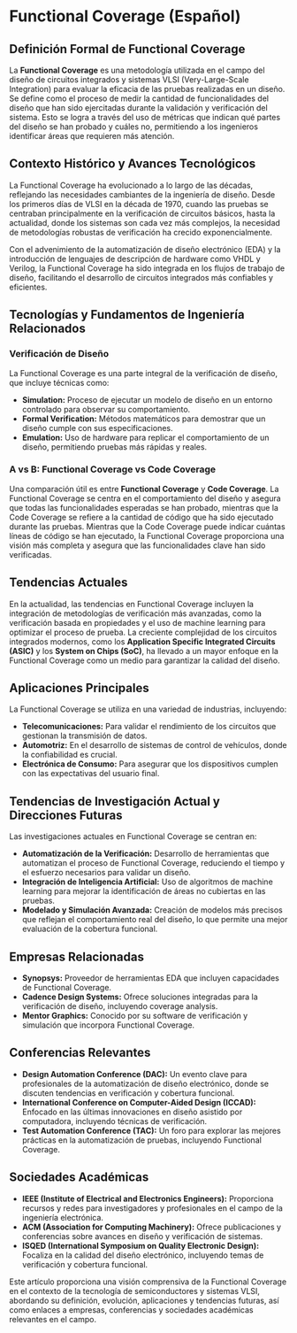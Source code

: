 # Functional Coverage (Español)

## Definición Formal de Functional Coverage

La **Functional Coverage** es una metodología utilizada en el campo del diseño de circuitos integrados y sistemas VLSI (Very-Large-Scale Integration) para evaluar la eficacia de las pruebas realizadas en un diseño. Se define como el proceso de medir la cantidad de funcionalidades del diseño que han sido ejercitadas durante la validación y verificación del sistema. Esto se logra a través del uso de métricas que indican qué partes del diseño se han probado y cuáles no, permitiendo a los ingenieros identificar áreas que requieren más atención.

## Contexto Histórico y Avances Tecnológicos

La Functional Coverage ha evolucionado a lo largo de las décadas, reflejando las necesidades cambiantes de la ingeniería de diseño. Desde los primeros días de VLSI en la década de 1970, cuando las pruebas se centraban principalmente en la verificación de circuitos básicos, hasta la actualidad, donde los sistemas son cada vez más complejos, la necesidad de metodologías robustas de verificación ha crecido exponencialmente. 

Con el advenimiento de la automatización de diseño electrónico (EDA) y la introducción de lenguajes de descripción de hardware como VHDL y Verilog, la Functional Coverage ha sido integrada en los flujos de trabajo de diseño, facilitando el desarrollo de circuitos integrados más confiables y eficientes.

## Tecnologías y Fundamentos de Ingeniería Relacionados

### Verificación de Diseño

La Functional Coverage es una parte integral de la verificación de diseño, que incluye técnicas como:

- **Simulation:** Proceso de ejecutar un modelo de diseño en un entorno controlado para observar su comportamiento.
- **Formal Verification:** Métodos matemáticos para demostrar que un diseño cumple con sus especificaciones.
- **Emulation:** Uso de hardware para replicar el comportamiento de un diseño, permitiendo pruebas más rápidas y reales.

### A vs B: Functional Coverage vs Code Coverage

Una comparación útil es entre **Functional Coverage** y **Code Coverage**. La Functional Coverage se centra en el comportamiento del diseño y asegura que todas las funcionalidades esperadas se han probado, mientras que la Code Coverage se refiere a la cantidad de código que ha sido ejecutado durante las pruebas. Mientras que la Code Coverage puede indicar cuántas líneas de código se han ejecutado, la Functional Coverage proporciona una visión más completa y asegura que las funcionalidades clave han sido verificadas.

## Tendencias Actuales

En la actualidad, las tendencias en Functional Coverage incluyen la integración de metodologías de verificación más avanzadas, como la verificación basada en propiedades y el uso de machine learning para optimizar el proceso de prueba. La creciente complejidad de los circuitos integrados modernos, como los **Application Specific Integrated Circuits (ASIC)** y los **System on Chips (SoC)**, ha llevado a un mayor enfoque en la Functional Coverage como un medio para garantizar la calidad del diseño.

## Aplicaciones Principales

La Functional Coverage se utiliza en una variedad de industrias, incluyendo:

- **Telecomunicaciones:** Para validar el rendimiento de los circuitos que gestionan la transmisión de datos.
- **Automotriz:** En el desarrollo de sistemas de control de vehículos, donde la confiabilidad es crucial.
- **Electrónica de Consumo:** Para asegurar que los dispositivos cumplen con las expectativas del usuario final.

## Tendencias de Investigación Actual y Direcciones Futuras

Las investigaciones actuales en Functional Coverage se centran en:

- **Automatización de la Verificación:** Desarrollo de herramientas que automatizan el proceso de Functional Coverage, reduciendo el tiempo y el esfuerzo necesarios para validar un diseño.
- **Integración de Inteligencia Artificial:** Uso de algoritmos de machine learning para mejorar la identificación de áreas no cubiertas en las pruebas.
- **Modelado y Simulación Avanzada:** Creación de modelos más precisos que reflejan el comportamiento real del diseño, lo que permite una mejor evaluación de la cobertura funcional.

## Empresas Relacionadas

- **Synopsys:** Proveedor de herramientas EDA que incluyen capacidades de Functional Coverage.
- **Cadence Design Systems:** Ofrece soluciones integradas para la verificación de diseño, incluyendo coverage analysis.
- **Mentor Graphics:** Conocido por su software de verificación y simulación que incorpora Functional Coverage.

## Conferencias Relevantes

- **Design Automation Conference (DAC):** Un evento clave para profesionales de la automatización de diseño electrónico, donde se discuten tendencias en verificación y cobertura funcional.
- **International Conference on Computer-Aided Design (ICCAD):** Enfocado en las últimas innovaciones en diseño asistido por computadora, incluyendo técnicas de verificación.
- **Test Automation Conference (TAC):** Un foro para explorar las mejores prácticas en la automatización de pruebas, incluyendo Functional Coverage.

## Sociedades Académicas

- **IEEE (Institute of Electrical and Electronics Engineers):** Proporciona recursos y redes para investigadores y profesionales en el campo de la ingeniería electrónica.
- **ACM (Association for Computing Machinery):** Ofrece publicaciones y conferencias sobre avances en diseño y verificación de sistemas.
- **ISQED (International Symposium on Quality Electronic Design):** Focaliza en la calidad del diseño electrónico, incluyendo temas de verificación y cobertura funcional.

Este artículo proporciona una visión comprensiva de la Functional Coverage en el contexto de la tecnología de semiconductores y sistemas VLSI, abordando su definición, evolución, aplicaciones y tendencias futuras, así como enlaces a empresas, conferencias y sociedades académicas relevantes en el campo.